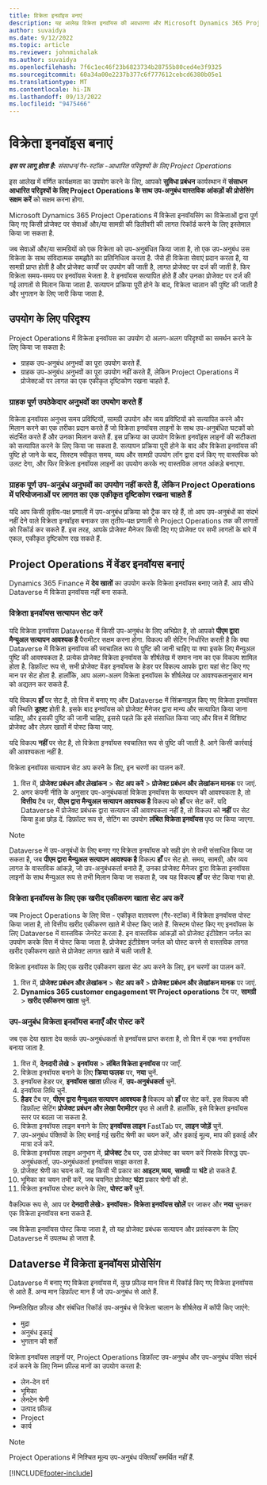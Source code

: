 ```yaml
---
title: विक्रेता इनवॉइस बनाएं
description: यह आलेख विक्रेता इनवॉयस की अवधारणा और Microsoft Dynamics 365 Project Operations में उन्हें बनाने के तरीके के बारे में बताता है.
author: suvaidya
ms.date: 9/12/2022
ms.topic: article
ms.reviewer: johnmichalak
ms.author: suvaidya
ms.openlocfilehash: 7f6c1ec46f23b6823734b28755b80ced4e3f9325
ms.sourcegitcommit: 60a34a00e2237b377c6f777612cebcd6380b05e1
ms.translationtype: MT
ms.contentlocale: hi-IN
ms.lasthandoff: 09/13/2022
ms.locfileid: "9475466"
---
```

# <a name="create-vendor-invoices"></a>विक्रेता इनवॉइस बनाएं

_**इस पर लागू होता है:** संसाधन/गैर-स्टॉक -आधारित परिदृश्यों के लिए Project Operations_

इस आलेख में वर्णित कार्यक्षमता का उपयोग करने के लिए, आपको **सुविधा प्रबंधन** कार्यस्थान में **संसाधन आधारित परिदृश्यों के लिए Project Operations के साथ उप-अनुबंध वास्तविक आंकड़ों की प्रोसेसिंग सक्षम करें** को सक्षम करना होगा.

Microsoft Dynamics 365 Project Operations में विक्रेता इनवॉयसिंग का विक्रेताओं द्वारा पूर्ण किए गए किसी प्रोजेक्ट पर सेवाओं और/या सामग्री की डिलीवरी की लागत रिकॉर्ड करने के लिए इस्तेमाल किया जा सकता है.

जब सेवाओं और/या सामग्रियों को एक विक्रेता को उप-अनुबंधित किया जाता है, तो एक उप-अनुबंध उस विक्रेता के साथ संविदात्मक समझौते का प्रतिनिधित्व करता है. जैसे ही विक्रेता सेवाएं प्रदान करता है, या सामग्री प्राप्त होती है और प्रोजेक्ट कार्यों पर उपयोग की जाती है, लागत प्रोजेक्ट पर दर्ज की जाती है. फिर विक्रेता समय-समय पर इनवॉयस भेजता है. वे इनवॉयस सत्यापित होते हैं और उनका प्रोजेक्ट पर दर्ज की गई लागतों से मिलान किया जाता है. सत्यापन प्रक्रिया पूरी होने के बाद, विक्रेता चालान की पुष्टि की जाती है और भुगतान के लिए जारी किया जाता है.

## <a name="scenarios-for-use"></a>उपयोग के लिए परिदृश्य

Project Operations में विक्रेता इनवॉयस का उपयोग दो अलग-अलग परिदृश्यों का समर्थन करने के लिए किया जा सकता है:

- ग्राहक उप-अनुबंध अनुभवों का पूरा उपयोग करते हैं.
- ग्राहक उप-अनुबंध अनुभवों का पूरा उपयोग नहीं करते हैं, लेकिन Project Operations में प्रोजेक्टओं पर लागत का एक एकीकृत दृष्टिकोण रखना चाहते हैं.

### <a name="customers-use-the-full-subcontracting-experiences"></a>ग्राहक पूर्ण उपठेकेदार अनुभवों का उपयोग करते हैं

विक्रेता इनवॉयस अनुभव समय प्रविष्टियों, सामग्री उपयोग और व्यय प्रविष्टियों को सत्यापित करने और मिलान करने का एक तरीका प्रदान करते हैं जो विक्रेता इनवॉयस लाइनों के साथ उप-अनुबंधित घटकों को संदर्भित करते हैं और उनका मिलान करते हैं. इस प्रक्रिया का उपयोग विक्रेता इनवॉइस लाइनों की सटीकता को सत्यापित करने के लिए किया जा सकता है. सत्यापन प्रक्रिया पूरी होने के बाद और विक्रेता इनवॉयस की पुष्टि हो जाने के बाद, सिस्टम स्वीकृत समय, व्यय और सामग्री उपयोग लॉग द्वारा दर्ज किए गए वास्तविक को उलट देगा, और फिर विक्रेता इनवॉयस लाइनों का उपयोग करके नए वास्तविक लागत आंकड़े बनाएगा.

### <a name="customers-dont-use-the-full-subcontracting-experiences-but-want-to-have-a-unified-view-of-costs-on-projects-in-project-operations"></a>ग्राहक पूर्ण उप-अनुबंध अनुभवों का उपयोग नहीं करते हैं, लेकिन Project Operations में परियोजनाओं पर लागत का एक एकीकृत दृष्टिकोण रखना चाहते हैं

यदि आप किसी तृतीय-पक्ष प्रणाली में उप-अनुबंध प्रक्रिया को ट्रैक कर रहे हैं, तो आप उप-अनुबंधों का संदर्भ नहीं देने वाले विक्रेता इनवॉइस बनाकर उस तृतीय-पक्ष प्रणाली से Project Operations तक की लागतों को रिकॉर्ड कर सकते हैं. इस तरह, आपके प्रोजेक्ट मैनेजर किसी दिए गए प्रोजेक्ट पर सभी लागतों के बारे में एकल, एकीकृत दृष्टिकोण रख सकते हैं.

## <a name="create-vendor-invoices-in-project-operations"></a>Project Operations में वेंडर इनवॉयस बनाएं

Dynamics 365 Finance में **देय खातों** का उपयोग करके विक्रेता इनवॉयस बनाए जाते हैं. आप सीधे Dataverse में विक्रेता इनवॉयस नहीं बना सकते.

### <a name="set-up-vendor-invoice-verification"></a>विक्रेता इनवॉयस सत्यापन सेट करें

यदि विक्रेता इनवॉयस Dataverse में किसी उप-अनुबंध के लिए अभिप्रेत है, तो आपको **पीएम द्वारा मैन्युअल सत्यापन आवश्यक है** पैरामीटर सक्षम करना होगा. विकल्प की सेटिंग निर्धारित करती है कि क्या Dataverse में विक्रेता इनवॉयस की स्वचालित रूप से पुष्टि की जानी चाहिए या क्या इसके लिए मैन्युअल पुष्टि की आवश्यकता है. प्रत्येक प्रोजेक्ट विक्रेता इनवॉयस के शीर्षलेख में समान नाम का एक विकल्प शामिल होता है. डिफ़ॉल्ट रूप से, सभी प्रोजेक्ट वेंडर इनवॉयस के हेडर पर विकल्प आपके द्वारा यहां सेट किए गए मान पर सेट होता है. हालाँकि, आप अलग-अलग विक्रेता इनवॉयस के शीर्षलेख पर आवश्यकतानुसार मान को अद्यतन कर सकते हैं.

यदि विकल्प **हाँ** पर सेट है, तो वित्त में बनाए गए और Dataverse में सिंक्रनाइज़ किए गए विक्रेता इनवॉयस की स्थिति **ड्राफ़्ट** होती है. इसके बाद इनवॉयस को प्रोजेक्ट मैनेजर द्वारा मान्य और सत्यापित किया जाना चाहिए, और इसकी पुष्टि की जानी चाहिए, इससे पहले कि इसे संसाधित किया जाए और वित्त में विशिष्ट प्रोजेक्ट और लेज़र खातों में पोस्ट किया जाए.

यदि विकल्प **नहीं** पर सेट है, तो विक्रेता इनवॉयस स्वचालित रूप से पुष्टि की जाती है. आगे किसी कार्रवाई की आवश्यकता नहीं है.

विक्रेता इनवॉयस सत्यापन सेट अप करने के लिए, इन चरणों का पालन करें.

1. वित्त में, **प्रोजेक्ट प्रबंधन और लेखांकन** \> **सेट अप करें** \> **प्रोजेक्ट प्रबंधन और लेखांकन मानक** पर जाएं.
1. अगर कंपनी नीति के अनुसार उप-अनुबंधकर्ता विक्रेता इनवॉयस के सत्यापन की आवश्यकता है, तो **वित्तीय** टैब पर, **पीएम द्वारा मैन्युअल सत्यापन आवश्यक है** विकल्प को **हाँ** पर सेट करें. यदि Dataverse में प्रोजेक्ट प्रबंधक द्वारा सत्यापन की आवश्यकता नहीं है, तो विकल्प को **नहीं** पर सेट किया हुआ छोड़ दें. डिफ़ॉल्ट रूप से, सेटिंग का उपयोग **लंबित विक्रेता इनवॉयस** पृष्ठ पर किया जाएगा.

> [!NOTE]
> Dataverse में उप-अनुबंधों के लिए बनाए गए विक्रेता इनवॉयस को सही ढंग से तभी संसाधित किया जा सकता है, जब **पीएम द्वारा मैन्युअल सत्यापन आवश्यक है** विकल्प **हाँ** पर सेट हो. समय, सामग्री, और व्यय लागत के वास्तविक आंकड़े, जो उप-अनुबंधकर्ता बनाते हैं, उनका प्रोजेक्ट मैनेजर द्वारा विक्रेता इनवॉयस लाइनों के साथ मैन्युअल रूप से तभी मिलान किया जा सकता है, जब यह विकल्प **हाँ** पर सेट किया गया हो.

### <a name="set-up-a-procurement-integration-account-for-vendor-invoices"></a>विक्रेता इनवॉयस के लिए एक खरीद एकीकरण खाता सेट अप करें

जब Project Operations के लिए वित्त - एकीकृत वातावरण (गैर-स्टॉक) में विक्रेता इनवॉयस पोस्ट किया जाता है, तो वित्तीय खरीद एकीकरण खाते में पोस्ट किए जाते हैं. सिस्टम पोस्ट किए गए इनवॉयस के लिए Dataverse में वास्तविक जेनरेट करता है. इन वास्तविक आंकड़ों को प्रोजेक्ट इंटीग्रेशन जर्नल का उपयोग करके वित्त में पोस्ट किया जाता है. प्रोजेक्ट इंटीग्रेशन जर्नल को पोस्ट करने से वास्तविक लागत खरीद एकीकरण खाते से प्रोजेक्ट लागत खाते में चली जाती है.

विक्रेता इनवॉयस के लिए एक खरीद एकीकरण खाता सेट अप करने के लिए, इन चरणों का पालन करें.

1. वित्त में, **प्रोजेक्ट प्रबंधन और लेखांकन** \> **सेट अप करें** \> **प्रोजेक्ट प्रबंधन और लेखांकन मानक** पर जाएं.
1. **Dynamics 365 customer engagement पर Project operations** टैब पर, **सामग्री** \> **खरीद एकीकरण खाता** चुनें.

### <a name="create-and-post-subcontract-vendor-invoices"></a>उप-अनुबंध विक्रेता इनवॉयस बनाएँ और पोस्ट करें

जब एक देया खाता देय क्लर्क उप-अनुबंधकर्ता से इनवॉयस प्राप्त करता है, तो वित्त में एक नया इनवॉयस बनाया जाता है.

1. वित्त में, **देनदारी लेखे** \> **इनवॉयस** \> **लंबित विक्रेता इनवॉयस** पर जाएँ.
1. विक्रेता इनवॉयस बनाने के लिए **क्रिया फलक** पर, **नया** चुनें.
1. इनवॉयस हेडर पर, **इनवॉयस खाता** फ़ील्ड में, **उप-अनुबंधकर्ता** चुनें.
1. इनवॉयस तिथि चुनें.
1. **हैडर** टैब पर, **पीएम द्वारा मैन्युअल सत्यापन आवश्यक है** विकल्प को **हाँ** पर सेट करें. इस विकल्प की डिफ़ॉल्ट सेटिंग **प्रोजेक्ट प्रबंधन और लेखा पैरामीटर** पृष्ठ से आती है. हालाँकि, इसे विक्रेता इनवॉयस स्तर पर बदला जा सकता है.
1. विक्रेता इनवॉयस लाइन बनाने के लिए **इनवॉयस लाइन** FastTab पर, **लाइन जोड़ें** चुनें.
1. उप-अनुबंध पंक्तियों के लिए बनाई गई खरीद श्रेणी का चयन करें, और इकाई मूल्य, माप की इकाई और मात्रा दर्ज करें.
1. विक्रेता इनवॉयस लाइन अनुभाग में, **प्रोजेक्ट** टैब पर, उस प्रोजेक्ट का चयन करें जिसके विरुद्ध उप-अनुबंधकर्ता, उप-अनुबंधकर्ता इनवॉयस साझा करता है.
1. प्रोजेक्ट श्रेणी का चयन करें. यह किसी भी प्रकार का **आइटम**,**व्यय**, **सामग्री** या **घंटे** हो सकते हैं.
1. भूमिका का चयन तभी करें, जब चयनित प्रोजेक्ट **घंटा** प्रकार श्रेणी की हो.
1. विक्रेता इनवॉयस पोस्ट करने के लिए, **पोस्ट करें** चुनें.

वैकल्पिक रूप से, आप पर **देनदारी लेखे**\> **इनवॉयस**\> **विक्रेता इनवॉयस खोलें** पर जाकर और **नया** चुनकर एक विक्रेता इनवॉयस बना सकते हैं.

जब विक्रेता इनवॉयस पोस्ट किया जाता है, तो यह प्रोजेक्ट प्रबंधक सत्यापन और प्रसंस्करण के लिए Dataverse में उपलब्ध हो जाता है.

## <a name="vendor-invoice-processing-in-dataverse"></a>Dataverse में विक्रेता इनवॉयस प्रोसेसिंग

Dataverse में बनाए गए विक्रेता इनवॉयस में, कुछ फ़ील्ड मान वित्त में रिकॉर्ड किए गए विक्रेता इनवॉयस से आते हैं. अन्य मान डिफ़ॉल्ट मान हैं जो उप-अनुबंध से आते हैं.

निम्नलिखित फ़ील्ड और संबंधित रिकॉर्ड उप-अनुबंध से विक्रेता चालान के शीर्षलेख में कॉपी किए जाएंगे:

- मुद्रा
- अनुबंध इकाई
- भुगतान की शर्तें

विक्रेता इनवॉयस लाइनों पर, Project Operations डिफ़ॉल्ट उप-अनुबंध और उप-अनुबंध पंक्ति संदर्भ दर्ज करने के लिए निम्न फ़ील्ड मानों का उपयोग करता है:

- लेन-देन वर्ग
- भूमिका
- लेनदेन श्रेणी
- उत्पाद फ़ील्‍ड
- Project
- कार्य

> [!NOTE]
> Project Operations में निश्चित मूल्य उप-अनुबंध पंक्तियाँ समर्थित नहीं हैं.

[!INCLUDE[footer-include](../includes/footer-banner.md)]
